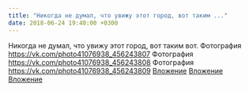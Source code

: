 ```yaml
---
title: "Никогда не думал, что увижу этот город, вот таким ..."
date: 2018-06-24 19:40:00 +0300
---
```


Никогда не думал, что увижу этот город, вот таким вот.
Фотография
<a class="vk-attach" href="https://vk.com/photo41076938_456243807">https://vk.com/photo41076938_456243807</a>
Фотография
<a class="vk-attach" href="https://vk.com/photo41076938_456243808">https://vk.com/photo41076938_456243808</a>
Фотография
<a class="vk-attach" href="https://vk.com/photo41076938_456243809">https://vk.com/photo41076938_456243809</a>
<a class="vk-attach" href="https://vk.com/photo41076938_456243807">Вложение</a>
<a class="vk-attach" href="https://vk.com/photo41076938_456243808">Вложение</a>
<a class="vk-attach" href="https://vk.com/photo41076938_456243809">Вложение</a>
